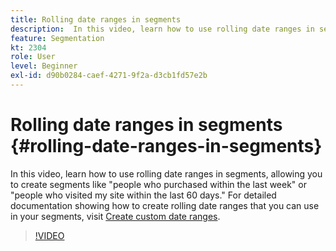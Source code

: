 ```yaml
---
title: Rolling date ranges in segments
description:  In this video, learn how to use rolling date ranges in segments, allowing you to create segments like "people who purchased within the last week" or "people who visited my site within the last 60 days."
feature: Segmentation
kt: 2304
role: User
level: Beginner
exl-id: d90b0284-caef-4271-9f2a-d3cb1fd57e2b
---
```

# Rolling date ranges in segments {#rolling-date-ranges-in-segments}

In this video, learn how to use rolling date ranges in segments, allowing you to create segments like "people who purchased within the last week" or "people who visited my site within the last 60 days." For detailed documentation showing how to create rolling date ranges that you can use in your segments, visit [Create custom date ranges](https://experienceleague.adobe.com/docs/analytics/analyze/analysis-workspace/components/calendar-date-ranges/custom-date-ranges.html).

>[!VIDEO](https://video.tv.adobe.com/v/25403/?quality=12&learn=on)
